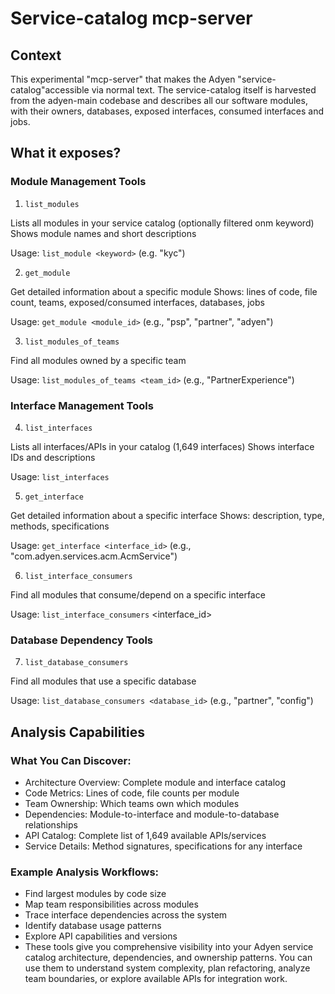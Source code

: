 # Service-catalog mcp-server

## Context
This experimental "mcp-server" that makes the Adyen "service-catalog"accessible via normal text.
The service-catalog itself is harvested from the adyen-main codebase and describes all our software modules, with their owners, databases, exposed interfaces, consumed interfaces and jobs.

## What it exposes?

### Module Management Tools

1. ```list_modules```

Lists all modules in your service catalog (optionally filtered onm keyword) 
Shows module names and short descriptions

Usage: ```list_module <keyword>``` (e.g. "kyc")

2. ```get_module```

Get detailed information about a specific module
Shows: lines of code, file count, teams, exposed/consumed interfaces, databases, jobs

Usage: ```get_module <module_id>``` (e.g., "psp", "partner", "adyen")

3. ```list_modules_of_teams```

Find all modules owned by a specific team

Usage: ```list_modules_of_teams <team_id>``` (e.g., "PartnerExperience")

### Interface Management Tools

4. ```list_interfaces```

Lists all interfaces/APIs in your catalog (1,649 interfaces)
Shows interface IDs and descriptions

Usage: ```list_interfaces```

5. ```get_interface```

Get detailed information about a specific interface
Shows: description, type, methods, specifications

Usage: ```get_interface <interface_id>``` (e.g., "com.adyen.services.acm.AcmService")

6. ```list_interface_consumers```

Find all modules that consume/depend on a specific interface

Usage: ```list_interface_consumers``` <interface_id>

### Database Dependency Tools

7. ```list_database_consumers```

Find all modules that use a specific database

Usage: ```list_database_consumers <database_id>``` (e.g., "partner", "config")

## Analysis Capabilities

### What You Can Discover:

- Architecture Overview: Complete module and interface catalog
- Code Metrics: Lines of code, file counts per module
- Team Ownership: Which teams own which modules
- Dependencies: Module-to-interface and module-to-database relationships
- API Catalog: Complete list of 1,649 available APIs/services
- Service Details: Method signatures, specifications for any interface

### Example Analysis Workflows:

- Find largest modules by code size
- Map team responsibilities across modules
- Trace interface dependencies across the system
- Identify database usage patterns
- Explore API capabilities and versions
- These tools give you comprehensive visibility into your Adyen service catalog architecture, dependencies, and ownership patterns. You can use them to understand system 
complexity, plan refactoring, analyze team boundaries, or explore available APIs for integration work.
